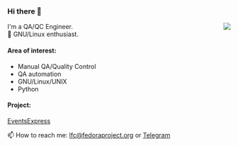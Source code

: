 ### Hi there 👋
<img align="right" src="https://github-readme-stats.vercel.app/api?username=vladspirin&count_private=true&show_icons=true&hide_title=true&hide=stars" />

I'm a QA/QC Engineer.  
:penguin: GNU/Linux enthusiast.  

#### Area of interest:
- Manual QA/Quality Control
- QA automation
- GNU/Linux/UNIX
- Python


#### Project:
<a href="https://github.com/EventsExpress-SoftServe/EventsExpress">EventsExpress</a>

📫 How to reach me: lfc@fedoraproject.org or <a href="https://t.me/vladspirin">Telegram</a>

